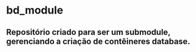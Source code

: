 # bd_module

## Repositório criado para ser um submodule, gerenciando a criação de contêineres database.
